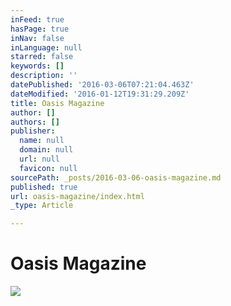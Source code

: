 ```yaml
---
inFeed: true
hasPage: true
inNav: false
inLanguage: null
starred: false
keywords: []
description: ''
datePublished: '2016-03-06T07:21:04.463Z'
dateModified: '2016-01-12T19:31:29.209Z'
title: Oasis Magazine
author: []
authors: []
publisher:
  name: null
  domain: null
  url: null
  favicon: null
sourcePath: _posts/2016-03-06-oasis-magazine.md
published: true
url: oasis-magazine/index.html
_type: Article

---
```

# Oasis Magazine
![](https://the-grid-user-content.s3-us-west-2.amazonaws.com/bdbc37b8-f55f-4409-8f16-72197f2f13dd.jpg)
